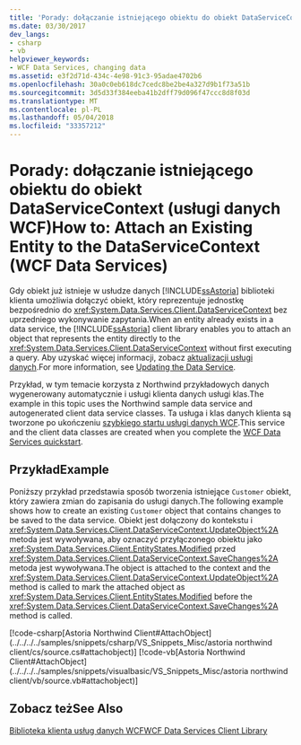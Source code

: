 ```yaml
---
title: 'Porady: dołączanie istniejącego obiektu do obiekt DataServiceContext (usługi danych WCF)'
ms.date: 03/30/2017
dev_langs:
- csharp
- vb
helpviewer_keywords:
- WCF Data Services, changing data
ms.assetid: e3f2d71d-434c-4e98-91c3-95adae4702b6
ms.openlocfilehash: 30a0c0eb618dc7cedc8be2be4a327d9b1f73a51b
ms.sourcegitcommit: 3d5d33f384eeba41b2dff79d096f47ccc8d8f03d
ms.translationtype: MT
ms.contentlocale: pl-PL
ms.lasthandoff: 05/04/2018
ms.locfileid: "33357212"
---
```

# <a name="how-to-attach-an-existing-entity-to-the-dataservicecontext-wcf-data-services"></a><span data-ttu-id="6e8b6-102">Porady: dołączanie istniejącego obiektu do obiekt DataServiceContext (usługi danych WCF)</span><span class="sxs-lookup"><span data-stu-id="6e8b6-102">How to: Attach an Existing Entity to the DataServiceContext (WCF Data Services)</span></span>
<span data-ttu-id="6e8b6-103">Gdy obiekt już istnieje w usłudze danych [!INCLUDE[ssAstoria](../../../../includes/ssastoria-md.md)] biblioteki klienta umożliwia dołączyć obiekt, który reprezentuje jednostkę bezpośrednio do <xref:System.Data.Services.Client.DataServiceContext> bez uprzedniego wykonywanie zapytania.</span><span class="sxs-lookup"><span data-stu-id="6e8b6-103">When an entity already exists in a data service, the [!INCLUDE[ssAstoria](../../../../includes/ssastoria-md.md)] client library enables you to attach an object that represents the entity directly to the <xref:System.Data.Services.Client.DataServiceContext> without first executing a query.</span></span> <span data-ttu-id="6e8b6-104">Aby uzyskać więcej informacji, zobacz [aktualizacji usługi danych](../../../../docs/framework/data/wcf/updating-the-data-service-wcf-data-services.md).</span><span class="sxs-lookup"><span data-stu-id="6e8b6-104">For more information, see [Updating the Data Service](../../../../docs/framework/data/wcf/updating-the-data-service-wcf-data-services.md).</span></span>  
  
 <span data-ttu-id="6e8b6-105">Przykład, w tym temacie korzysta z Northwind przykładowych danych wygenerowany automatycznie i usługi klienta danych usługi klas.</span><span class="sxs-lookup"><span data-stu-id="6e8b6-105">The example in this topic uses the Northwind sample data service and autogenerated client data service classes.</span></span> <span data-ttu-id="6e8b6-106">Ta usługa i klas danych klienta są tworzone po ukończeniu [szybkiego startu usługi danych WCF](../../../../docs/framework/data/wcf/quickstart-wcf-data-services.md).</span><span class="sxs-lookup"><span data-stu-id="6e8b6-106">This service and the client data classes are created when you complete the [WCF Data Services quickstart](../../../../docs/framework/data/wcf/quickstart-wcf-data-services.md).</span></span>  
  
## <a name="example"></a><span data-ttu-id="6e8b6-107">Przykład</span><span class="sxs-lookup"><span data-stu-id="6e8b6-107">Example</span></span>  
 <span data-ttu-id="6e8b6-108">Poniższy przykład przedstawia sposób tworzenia istniejące `Customer` obiekt, który zawiera zmian do zapisania do usługi danych.</span><span class="sxs-lookup"><span data-stu-id="6e8b6-108">The following example shows how to create an existing `Customer` object that contains changes to be saved to the data service.</span></span> <span data-ttu-id="6e8b6-109">Obiekt jest dołączony do kontekstu i <xref:System.Data.Services.Client.DataServiceContext.UpdateObject%2A> metoda jest wywoływana, aby oznaczyć przyłączonego obiektu jako <xref:System.Data.Services.Client.EntityStates.Modified> przed <xref:System.Data.Services.Client.DataServiceContext.SaveChanges%2A> metoda jest wywoływana.</span><span class="sxs-lookup"><span data-stu-id="6e8b6-109">The object is attached to the context and the <xref:System.Data.Services.Client.DataServiceContext.UpdateObject%2A> method is called to mark the attached object as <xref:System.Data.Services.Client.EntityStates.Modified> before the <xref:System.Data.Services.Client.DataServiceContext.SaveChanges%2A> method is called.</span></span>  
  
 [!code-csharp[Astoria Northwind Client#AttachObject](../../../../samples/snippets/csharp/VS_Snippets_Misc/astoria northwind client/cs/source.cs#attachobject)]
 [!code-vb[Astoria Northwind Client#AttachObject](../../../../samples/snippets/visualbasic/VS_Snippets_Misc/astoria northwind client/vb/source.vb#attachobject)]  
  
## <a name="see-also"></a><span data-ttu-id="6e8b6-110">Zobacz też</span><span class="sxs-lookup"><span data-stu-id="6e8b6-110">See Also</span></span>  
 [<span data-ttu-id="6e8b6-111">Biblioteka klienta usług danych WCF</span><span class="sxs-lookup"><span data-stu-id="6e8b6-111">WCF Data Services Client Library</span></span>](../../../../docs/framework/data/wcf/wcf-data-services-client-library.md)
